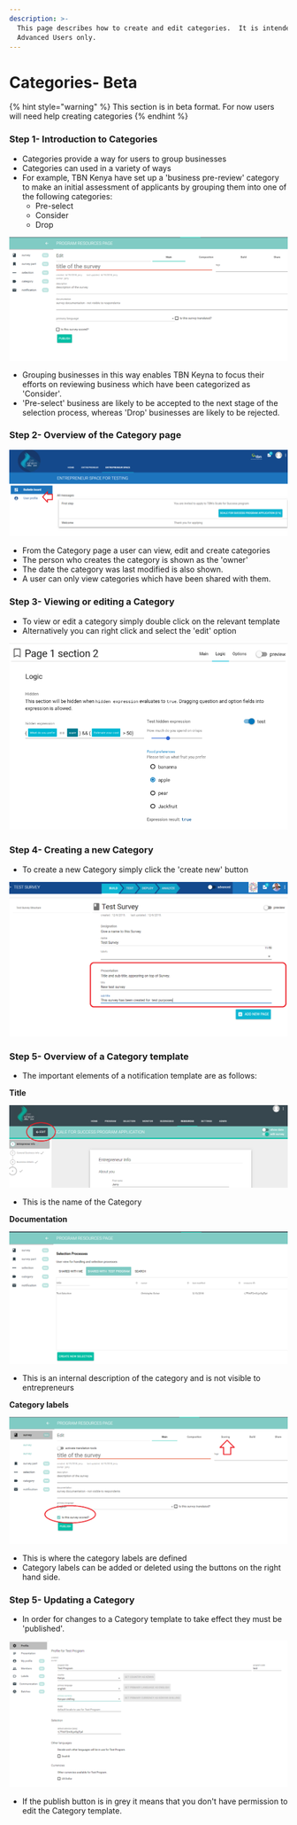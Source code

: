 ```yaml
---
description: >-
  This page describes how to create and edit categories.  It is intended for
  Advanced Users only.
---
```


# Categories- Beta

{% hint style="warning" %}
This section is in beta format.  For now users will need help creating categories
{% endhint %}

### Step 1- Introduction to Categories

* Categories provide a way for users to group businesses
* Categories can used in a variety of ways
* For example, TBN Kenya have set up a 'business pre-review' category to make an initial assessment of applicants by grouping them into one of the following categories:
  * Pre-select
  * Consider
  * Drop

![](../../../.gitbook/assets/image%20%28106%29.png)

* Grouping businesses in this way enables TBN Keyna to focus their efforts on reviewing business which have been categorized as 'Consider'.  
* 'Pre-select' business are likely to be accepted to the next stage of the selection process, whereas 'Drop' businesses are likely to be rejected. 

### Step 2- Overview of the Category page

![](../../../.gitbook/assets/image%20%2875%29.png)

* From the Category page a user can view, edit and create categories
* The person who creates the category is shown as the 'owner' 
* The date the category was last modified is also shown.
* A user can only view categories which have been shared with them.

### Step 3- Viewing or editing a Category

* To view or edit a category simply double click on the relevant template
* Alternatively you can right click and select the 'edit' option

![](../../../.gitbook/assets/image%20%28134%29.png)

### Step 4- Creating a new Category

* To create a new Category simply click the 'create new' button

![](../../../.gitbook/assets/image%20%28218%29.png)

### Step 5- Overview of a Category template

* The important elements of a notification template are as follows:

**Title** 

![](../../../.gitbook/assets/image%20%286%29.png)

* This is the name of the Category

**Documentation** 

![](../../../.gitbook/assets/image%20%28139%29.png)

* This is an internal description of the category and is not visible to entrepreneurs

**Category labels**

![](../../../.gitbook/assets/image%20%28154%29.png)

* This is where the category labels are defined
* Category labels can be added or deleted using the buttons on the right hand side.

### Step 5- Updating a Category

* In order for changes to a Category template to take effect they must be 'published'.

![](../../../.gitbook/assets/image%20%2887%29.png)

* If the publish button is in grey it means that you don't have permission to edit the Category template.



